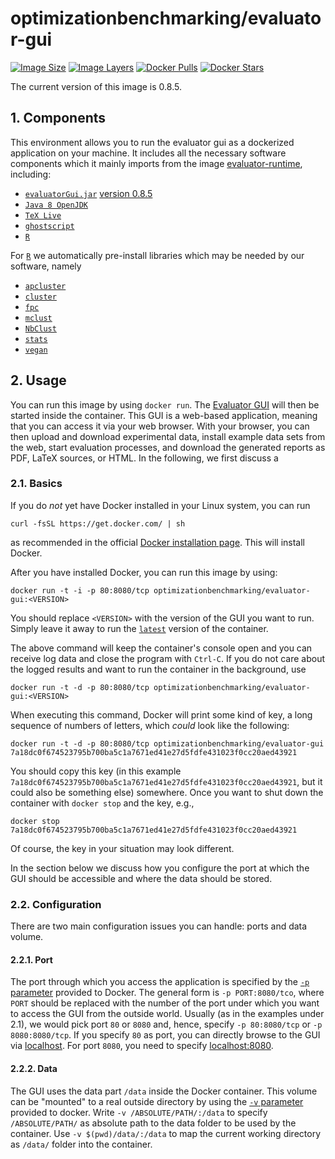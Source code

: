# optimizationbenchmarking/evaluator-gui

[![Image Size](https://img.shields.io/imagelayers/image-size/optimizationbenchmarking/evaluator-gui/latest.svg)](https://hub.docker.com/r/optimizationbenchmarking/evaluator-gui/)
[![Image Layers](https://img.shields.io/imagelayers/layers/optimizationbenchmarking/evaluator-gui/latest.svg)](https://hub.docker.com/r/optimizationbenchmarking/evaluator-gui/)
[![Docker Pulls](https://img.shields.io/docker/pulls/optimizationbenchmarking/evaluator-gui.svg)](https://hub.docker.com/r/optimizationbenchmarking/evaluator-gui/)
[![Docker Stars](https://img.shields.io/docker/stars/optimizationbenchmarking/evaluator-gui.svg)](https://hub.docker.com/r/optimizationbenchmarking/evaluator-gui/)

The current version of this image is 0.8.5.

## 1. Components

This environment allows you to run the evaluator gui as a dockerized application on your machine. It includes all the necessary software components which it mainly imports from the image [evaluator-runtime](https://hub.docker.com/r/optimizationbenchmarking/evaluator-runtime/), including:

- [`evaluatorGui.jar`](https://github.com/optimizationBenchmarking/evaluator-gui/) [version 0.8.5](https://github.com/optimizationBenchmarking/evaluator-gui/releases/download/0.8.5/evaluatorGui.jar)
- [`Java 8 OpenJDK`](http://openjdk.java.net/projects/jdk8/)
- [`TeX Live`](http://www.tug.org/texlive/)
- [`ghostscript`](http://ghostscript.com/)
- [`R`](https://www.r-project.org/)

For [`R`](https://www.r-project.org/) we automatically pre-install libraries which may be needed by our software, namely

- [`apcluster`](https://cran.r-project.org/web/packages/apcluster/index.html)
- [`cluster`](https://cran.r-project.org/web/packages/cluster/index.html)
- [`fpc`](https://cran.r-project.org/web/packages/fpc/index.html)
- [`mclust`](https://cran.r-project.org/web/packages/mclust/index.html)
- [`NbClust`](https://cran.r-project.org/web/packages/NbClust/NbClust.pdf)
- [`stats`](http://stat.ethz.ch/R-manual/R-patched/library/stats/html/stats-package.html)
- [`vegan`](https://cran.r-project.org/web/packages/vegan/index.html)


## 2. Usage

You can run this image by using `docker run`. The [Evaluator GUI](https://github.com/optimizationBenchmarking/evaluator-gui/) will then be started inside the container. This GUI is a web-based application, meaning that you can access it via your web browser. With your browser, you can then upload and download experimental data, install example data sets from the web, start evaluation processes, and download the generated reports as PDF, LaTeX sources, or HTML. In the following, we first discuss a  

### 2.1. Basics

If you do *not* yet have Docker installed in your Linux system, you can run

    curl -fsSL https://get.docker.com/ | sh
    
as recommended in the official [Docker installation page](https://docs.docker.com/linux/step_one/). This will install Docker. 

After you have installed Docker, you can run this image by using:

    docker run -t -i -p 80:8080/tcp optimizationbenchmarking/evaluator-gui:<VERSION>
  
You should replace `<VERSION>` with the version of the GUI you want to run. Simply leave it away to run the [`latest`](https://hub.docker.com/r/optimizationbenchmarking/evaluator-gui/tags/) version of the container.
  
The above command will keep the container's console open and you can receive log data and close the program with `Ctrl-C`. If you do not care about the logged results and want to run the container in the background, use

    docker run -t -d -p 80:8080/tcp optimizationbenchmarking/evaluator-gui:<VERSION>
    
When executing this command, Docker will print some kind of key, a long sequence of numbers of letters, which *could* look like the following:

    docker run -t -d -p 80:8080/tcp optimizationbenchmarking/evaluator-gui
    7a18dc0f674523795b700ba5c1a7671ed41e27d5fdfe431023f0cc20aed43921

You should copy this key (in this example `7a18dc0f674523795b700ba5c1a7671ed41e27d5fdfe431023f0cc20aed43921`, but it could also be something else) somewhere. Once you want to shut down the container with `docker stop` and the key, e.g.,
 
    docker stop 7a18dc0f674523795b700ba5c1a7671ed41e27d5fdfe431023f0cc20aed43921
    
Of course, the key in your situation may look different.

In the section below we discuss how you configure the port at which the GUI should be accessible and where the data should be stored.
    
### 2.2. Configuration

There are two main configuration issues you can handle: ports and data volume.

#### 2.2.1. Port

The port through which you access the application is specified by the [`-p` parameter](http://docs.docker.com/engine/reference/run/#expose-incoming-ports) provided to Docker. The general form is `-p PORT:8080/tco`, where `PORT` should be replaced with the number of the port under which you want to access the GUI from the outside world. Usually (as in the examples under 2.1), we would pick port `80` or `8080` and, hence, specify  `-p 80:8080/tcp` or `-p 8080:8080/tcp`. If you specify `80` as port, you can directly browse to the GUI via [localhost](http://localhost). For port `8080`, you need to specify [localhost:8080](http://localhost:8080).


#### 2.2.2. Data

The GUI uses the data part `/data` inside the Docker container. This volume can be "mounted" to a real outside directory by using the [`-v` parameter](https://docs.docker.com/engine/userguide/containers/dockervolumes#mount-a-host-directory-as-a-data-volume) provided to docker. Write `-v /ABSOLUTE/PATH/:/data` to specify `/ABSOLUTE/PATH/` as absolute path to the data folder to be used by the container. Use `-v $(pwd)/data/:/data` to map the current working directory as `/data/` folder into the container.